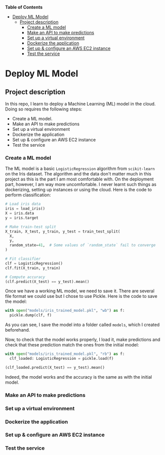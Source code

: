 <!-- START doctoc generated TOC please keep comment here to allow auto update -->
<!-- DON'T EDIT THIS SECTION, INSTEAD RE-RUN doctoc TO UPDATE -->

**Table of Contents**

- [Deploy ML Model](#deploy-ml-model)
  - [Project description](#project-description)
    - [Create a ML model](#create-a-ml-model)
    - [Make an API to make predictions](#make-an-api-to-make-predictions)
    - [Set up a virtual environment](#set-up-a-virtual-environment)
    - [Dockerize the application](#dockerize-the-application)
    - [Set up & configure an AWS EC2 instance](#set-up--configure-an-aws-ec2-instance)
    - [Test the service](#test-the-service)

<!-- END doctoc generated TOC please keep comment here to allow auto update -->

# Deploy ML Model

## Project description

In this repo, I learn to deploy a Machine Learning (ML) model in the cloud. Doing so requires the following steps:

- Create a ML model.
- Make an API to make predictions
- Set up a virtual environment
- Dockerize the application
- Set up & configure an AWS EC2 instance
- Test the service

### Create a ML model

The ML model is a basic `LogisticRegression` algorithm from `scikit-learn` on the Iris dataset. The algorithm and the data don't matter much in this project as this is the part I am most comfortable with. On the deployment part, however, I am way more uncomfortable. I never learnt such things as dockerizing, setting up instances or using the cloud. Here is the code to perform classification:

```python
# Load iris data
iris = load_iris()
X = iris.data
y = iris.target

# Make train-test split
X_train, X_test, y_train, y_test = train_test_split(
  X,
  y,
  random_state=41,  # Some values of `random_state` fail to converge
)

# Fit classifier
clf = LogisticRegression()
clf.fit(X_train, y_train)

# Compute accuracy
(clf.predict(X_test) == y_test).mean()
```

Once we have a working ML model, we need to save it. There are several file format we could use but I chose to use Pickle. Here is the code to save the model:

```python
with open("models/iris_trained_model.pkl", "wb") as f:
  pickle.dump(clf, f)
```

As you can see, I save the model into a folder called `models`, which I created beforehand.

Now, to check that the model works properly, I load it, make predictions and check that these prediction match the ones from the initial model:

```python
with open("models/iris_trained_model.pkl", "rb") as f:
  clf_loaded: LogisticRegression = pickle.load(f)

(clf_loaded.predict(X_test) == y_test).mean()
```

Indeed, the model works and the accuracy is the same as with the initial model.

### Make an API to make predictions

### Set up a virtual environment

### Dockerize the application

### Set up & configure an AWS EC2 instance

### Test the service
